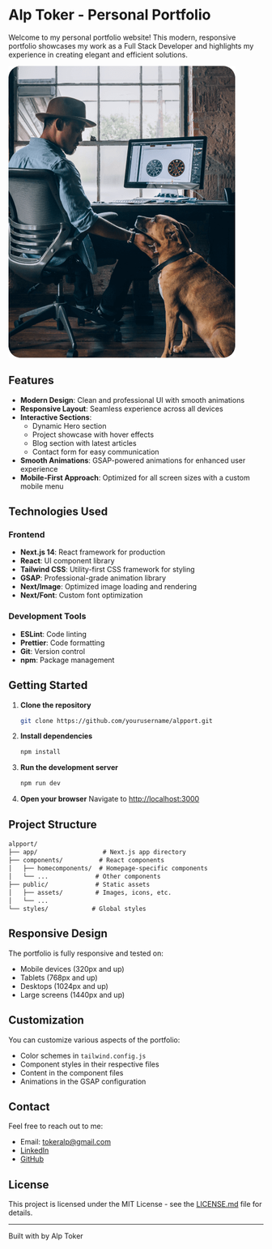 # Alp Toker - Personal Portfolio

Welcome to my personal portfolio website! This modern, responsive portfolio showcases my work as a Full Stack Developer and highlights my experience in creating elegant and efficient solutions.

![Portfolio Preview](public/assets/images/headers/work.png)

## Features

- **Modern Design**: Clean and professional UI with smooth animations
- **Responsive Layout**: Seamless experience across all devices
- **Interactive Sections**: 
  - Dynamic Hero section
  - Project showcase with hover effects
  - Blog section with latest articles
  - Contact form for easy communication
- **Smooth Animations**: GSAP-powered animations for enhanced user experience
- **Mobile-First Approach**: Optimized for all screen sizes with a custom mobile menu

## Technologies Used

### Frontend
- **Next.js 14**: React framework for production
- **React**: UI component library
- **Tailwind CSS**: Utility-first CSS framework for styling
- **GSAP**: Professional-grade animation library
- **Next/Image**: Optimized image loading and rendering
- **Next/Font**: Custom font optimization

### Development Tools
- **ESLint**: Code linting
- **Prettier**: Code formatting
- **Git**: Version control
- **npm**: Package management

## Getting Started

1. **Clone the repository**
   ```bash
   git clone https://github.com/yourusername/alpport.git
   ```

2. **Install dependencies**
   ```bash
   npm install
   ```

3. **Run the development server**
   ```bash
   npm run dev
   ```

4. **Open your browser**
   Navigate to [http://localhost:3000](http://localhost:3000)

## Project Structure

```
alpport/
├── app/                  # Next.js app directory
├── components/          # React components
│   ├── homecomponents/  # Homepage-specific components
│   └── ...             # Other components
├── public/             # Static assets
│   ├── assets/         # Images, icons, etc.
│   └── ...
└── styles/            # Global styles
```

## Responsive Design

The portfolio is fully responsive and tested on:
- Mobile devices (320px and up)
- Tablets (768px and up)
- Desktops (1024px and up)
- Large screens (1440px and up)

## Customization

You can customize various aspects of the portfolio:
- Color schemes in `tailwind.config.js`
- Component styles in their respective files
- Content in the component files
- Animations in the GSAP configuration

## Contact

Feel free to reach out to me:
- Email: tokeralp@gmail.com
- [LinkedIn](#)
- [GitHub](#)

## License

This project is licensed under the MIT License - see the [LICENSE.md](LICENSE.md) file for details.

---

Built with by Alp Toker
